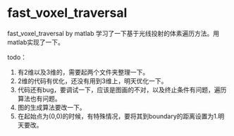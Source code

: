 # fast_voxel_traversal
fast_voxel_traversal by matlab
学习了一下基于光线投射的体素遍历方法。用matlab实现了一下。

todo：
1. 有2维以及3维的，需要起两个文件夹整理一下。
2. 2维的代码有优化，还没有用到3维上，明天优化一下。
3. 代码还有bug，要调试一下，应该是图画的不对，以及终止条件有问题，遍历算法也有问题。
4. 图的生成算法要改一下。
5. 在起始点为(0,0)的时候，有特殊情况，要将其到boundary的距离设置为1.明天要改。
